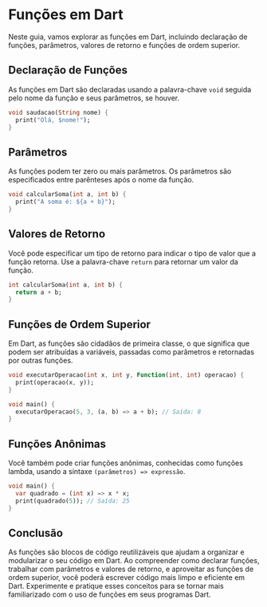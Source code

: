 # Funções em Dart

Neste guia, vamos explorar as funções em Dart, incluindo declaração de funções, parâmetros, valores de retorno e funções de ordem superior.

## Declaração de Funções

As funções em Dart são declaradas usando a palavra-chave `void` seguida pelo nome da função e seus parâmetros, se houver.

```dart
void saudacao(String nome) {
  print("Olá, $nome!");
}
```

## Parâmetros

As funções podem ter zero ou mais parâmetros. Os parâmetros são especificados entre parênteses após o nome da função.

```dart
void calcularSoma(int a, int b) {
  print("A soma é: ${a + b}");
}
```

## Valores de Retorno

Você pode especificar um tipo de retorno para indicar o tipo de valor que a função retorna. Use a palavra-chave `return` para retornar um valor da função.

```dart
int calcularSoma(int a, int b) {
  return a + b;
}
```

## Funções de Ordem Superior

Em Dart, as funções são cidadãos de primeira classe, o que significa que podem ser atribuídas a variáveis, passadas como parâmetros e retornadas por outras funções.

```dart
void executarOperacao(int x, int y, Function(int, int) operacao) {
  print(operacao(x, y));
}

void main() {
  executarOperacao(5, 3, (a, b) => a + b); // Saída: 8
}
```

## Funções Anônimas

Você também pode criar funções anônimas, conhecidas como funções lambda, usando a sintaxe `(parâmetros) => expressão`.

```dart
void main() {
  var quadrado = (int x) => x * x;
  print(quadrado(5)); // Saída: 25
}
```

## Conclusão

As funções são blocos de código reutilizáveis que ajudam a organizar e modularizar o seu código em Dart. Ao compreender como declarar funções, trabalhar com parâmetros e valores de retorno, e aproveitar as funções de ordem superior, você poderá escrever código mais limpo e eficiente em Dart. Experimente e pratique esses conceitos para se tornar mais familiarizado com o uso de funções em seus programas Dart.